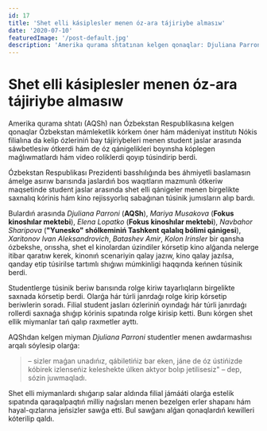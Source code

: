 ```yaml
---
id: 17
title: 'Shet elli kásiplesler menen óz-ara tájiriybe almasıw'
date: '2020-07-10'
featuredImage: '/post-default.jpg'
description: 'Amerika qurama shtatınan kelgen qonaqlar: Djuliana Parroni, Mariya Musakova, Elena Lopatko, Navbahor Sharipova, Xaritonov Ivan Aleksandrovich, Batashev Amir, Kolon Irinsler ózleriniń bay tájiriybeleri menen student jaslar arasında sáwbetlesiw ótkerdi'
---
```


# Shet elli kásiplesler menen óz-ara tájiriybe almasıw

Amerika qurama shtatı (AQSh) nan Ózbekstan Respublikasına kelgen qonaqlar Ózbekstan mámleketlik kórkem óner hám mádeniyat institutı Nókis filialına da kelip ózleriniń bay tájiriybeleri menen student jaslar arasında sáwbetlesiw ótkerdi hám de óz qánigelikleri boyınsha kóplegen maǵlıwmatlardı hám video roliklerdi qoyıp túsindirip berdi.

Ózbekstan Respublikası Prezidenti basshılıǵında bes áhmiyetli baslamasın ámelge asırıw barısında jaslardıń bos waqıtların mazmunlı ótkeriw maqsetinde student jaslar arasında shet elli qánigeler menen birgelikte saxnalıq kórinis hám kino rejissyorlıq sabaǵınan túsinik jumısların alıp bardı.

Bulardıń arasında _Djuliana Parroni_ (**AQSh**), _Mariya Musakova_ (**Fokus kinoshılar mektebi**), _Elena Lopatko_ (**Fokus kinoshılar mektebi**), _Navbahor Sharipova_ (**"Yunesko" shólkeminiń Tashkent qalalıq bólimi qánigesi**), _Xaritonov Ivan Aleksandrovich_, _Batashev Amir_, _Kolon Irinsler_ bir qansha ózbekshe, orıssha, shet el kinolardan úzindiler kórsetip kino alǵanda nelerge itibar qaratıw kerek, kinonıń scenariyin qalay jazıw, kino qalay jazılsa, qanday etip túsirilse tartımlı shıǵıwı múmkinligi haqqında keńnen túsinik berdi.

Studentlerge túsinik beriw barısında rolge kiriw tayarlıqların birgelikte saxnada kórsetip berdi. Olarǵa hár túrli janrdaǵı rolge kirip kórsetip beriwlerin soradı. Filial student jasları ózleriniń oyındaǵı hár túrli janırdaǵı rollerdi saxnaǵa shıǵıp kórinis sıpatında rolge kirisip ketti. Bunı kórgen shet ellik miymanlar tań qalıp raxmetler ayttı.

AQShdan kelgen miyman _Djuliana Parroni_ studentler menen awdarmashısı arqalı sóylesip olarǵa:

> – sizler maǵan unadıńız, qábiletińiz bar eken, jáne de óz ústińizde kóbirek izlenseńiz keleshekte úlken aktyor bolıp jetilisesiz" – dep, sózin juwmaqladı.

Shet elli miymanlardı shıǵarıp salar aldında filial jámááti olarǵa estelik sıpatında qaraqalpaqtıń milliy naǵısları menen bezelgen erler shapanı hám hayal-qızlarına jeńsizler sawǵa etti. Bul sawǵanı alǵan qonaqlardıń kewilleri kóterilip qaldı.
